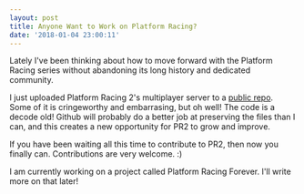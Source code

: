 ```yaml
---
layout: post
title: Anyone Want to Work on Platform Racing?
date: '2018-01-04 23:00:11'
---
```


Lately I've been thinking about how to move forward with the Platform Racing series without abandoning its long history and dedicated community. 

I just uploaded Platform Racing 2's multiplayer server to a [public repo](https://github.com/jacob-grahn/pr2-multiplayer-server). Some of it is cringeworthy and embarrasing, but oh well! The code is a decode old! Github will probably do a better job at preserving the files than I can, and this creates a new opportunity for PR2 to grow and improve.

If you have been waiting all this time to contribute to PR2, then now you finally can. Contributions are very welcome. :)

I am currently working on a project called Platform Racing Forever. I'll write more on that later!

